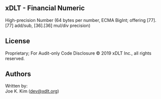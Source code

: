 ## xDLT - Financial Numeric
  
  High-precision Number (64 bytes per number, ECMA BigInt; offering [77].[77] add/sub, [36].[36] mul/div precision)
  
  
## License
  
  Proprietary; For Audit-only Code Disclosure
  © 2019 xDLT Inc., all rights reserved.
  
  
## Authors
Written by:  
Joe K. Kim (<dev@xdlt.org>)